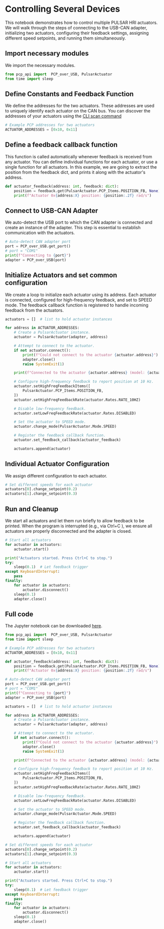 # Controlling Several Devices

This notebook demonstrates how to control multiple PULSAR HRI actuators. We will walk through the steps of connecting to the USB-CAN adapter, initializing two actuators, configuring their feedback settings, assigning different speed setpoints, and running them simultaneously.


## Import necessary modules

We import the necessary modules.

```py
from pcp_api import  PCP_over_USB, PulsarActuator
from time import sleep
```


## Define Constants and Feedback Function

We define the addresses for the two actuators. These addresses are used to uniquely identify each actuator on the CAN bus. You can discover the addresses of your actuators using the [CLI scan command](../cli.md#scan-for-devices)

```py
# Example PCP addresses for two actuators
ACTUATOR_ADDRESSES = [0x10, 0x11]
```


## Define a feedback callback function
This function is called automatically whenever feedback is received from any actuator. You can define individual functions for each actuator, or use a single function for all actuators. In this example, we are going to extract the position from the feedback dict, and prints it along with the actuator's address.

```py
def actuator_feedback(address: int, feedback: dict):
    position = feedback.get(PulsarActuator.PCP_Items.POSITION_FB, None)
    print(f"Actuator 0x{address:X} position: {position:.2f} rad/s")
```


## Connect to USB-CAN Adapter

We auto-detect the USB port to which the CAN adapter is connected and create an instance of the adapter. This step is essential to establish communication with the actuators.


```py
# Auto-detect CAN adapter port
port = PCP_over_USB.get_port()
# port = "COM1"
print(f"Connecting to {port}")
adapter = PCP_over_USB(port)
```


## Initialize Actuators and set common configuration

We create a loop to initialize each actuator using its address. Each actuator is connected, configured for high-frequency feedback, and set to SPEED mode. The feedback callback function is registered to handle incoming feedback from the actuators.


```py
actuators = []  # list to hold actuator instances

for address in ACTUATOR_ADDRESSES:
    # Create a PulsarActuator instance.
    actuator = PulsarActuator(adapter, address)

    # Attempt to connect to the actuator.
    if not actuator.connect():
        print(f"Could not connect to the actuator {actuator.address}")
        adapter.close()
        raise SystemExit(1)

    print(f"Connected to the actuator {actuator.address} (model: {actuator.model}, firmware: {actuator.firmware_version})")

    # Configure high-frequency feedback to report position at 10 Hz.
    actuator.setHighFreqFeedbackItems([
        PulsarActuator.PCP_Items.POSITION_FB,
    ])
    actuator.setHighFreqFeedbackRate(actuator.Rates.RATE_10HZ)

    # Disable low-frequency feedback.
    actuator.setLowFreqFeedbackRate(actuator.Rates.DISABLED)

    # Set the actuator to SPEED mode.
    actuator.change_mode(PulsarActuator.Mode.SPEED)

    # Register the feedback callback function.
    actuator.set_feedback_callback(actuator_feedback)

    actuators.append(actuator)
```


## Individual Actuator Configuration

We assign different configuration to each actuator.

```py
# Set different speeds for each actuator
actuators[0].change_setpoint(0.2)
actuators[1].change_setpoint(0.3)
```


## Run and Cleanup

We start all actuators and let them run briefly to allow feedback to be printed. When the program is interrupted (e.g., via Ctrl+C ), we ensure all actuators are properly disconnected and the adapter is closed.

```py
# Start all actuators
for actuator in actuators:
    actuator.start()

print("Actuators started. Press Ctrl+C to stop.")
try:
    sleep(0.1)  # Let feedback trigger
except KeyboardInterrupt:
    pass
finally:
    for actuator in actuators:
        actuator.disconnect()
    sleep(0.1)
    adapter.close()
```


## Full code
The Jupyter notebook can be downloaded [here](../assets/jnotebooks/several-actuators.ipynb).

```py title="Full code" linenums="1"
from pcp_api import  PCP_over_USB, PulsarActuator
from time import sleep

# Example PCP addresses for two actuators
ACTUATOR_ADDRESSES = [0x10, 0x11]

def actuator_feedback(address: int, feedback: dict):
    position = feedback.get(PulsarActuator.PCP_Items.POSITION_FB, None)
    print(f"Actuator 0x{address:X} position: {position:.2f} rad/s")

# Auto-detect CAN adapter port
port = PCP_over_USB.get_port()
# port = "COM1"
print(f"Connecting to {port}")
adapter = PCP_over_USB(port)

actuators = []  # list to hold actuator instances

for address in ACTUATOR_ADDRESSES:
    # Create a PulsarActuator instance.
    actuator = PulsarActuator(adapter, address)

    # Attempt to connect to the actuator.
    if not actuator.connect():
        print(f"Could not connect to the actuator {actuator.address}")
        adapter.close()
        raise SystemExit(1)

    print(f"Connected to the actuator {actuator.address} (model: {actuator.model}, firmware: {actuator.firmware_version})")

    # Configure high-frequency feedback to report position at 10 Hz.
    actuator.setHighFreqFeedbackItems([
        PulsarActuator.PCP_Items.POSITION_FB,
    ])
    actuator.setHighFreqFeedbackRate(actuator.Rates.RATE_10HZ)

    # Disable low-frequency feedback.
    actuator.setLowFreqFeedbackRate(actuator.Rates.DISABLED)

    # Set the actuator to SPEED mode.
    actuator.change_mode(PulsarActuator.Mode.SPEED)

    # Register the feedback callback function.
    actuator.set_feedback_callback(actuator_feedback)

    actuators.append(actuator)

# Set different speeds for each actuator
actuators[0].change_setpoint(0.2)
actuators[1].change_setpoint(0.3)

# Start all actuators
for actuator in actuators:
    actuator.start()

print("Actuators started. Press Ctrl+C to stop.")
try:
    sleep(0.1)  # Let feedback trigger
except KeyboardInterrupt:
    pass
finally:
    for actuator in actuators:
        actuator.disconnect()
    sleep(0.1)
    adapter.close()
```